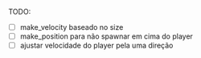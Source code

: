 TODO:
-   [ ] make_velocity baseado no size
-   [ ] make_position para não spawnar em cima do player
-   [ ] ajustar velocidade do player pela uma direção